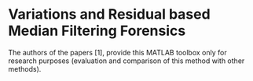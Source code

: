 # Variations and Residual based Median Filtering Forensics
The authors of the papers [1], provide this MATLAB toolbox only for research purposes (evaluation and comparison of this method with other methods).



